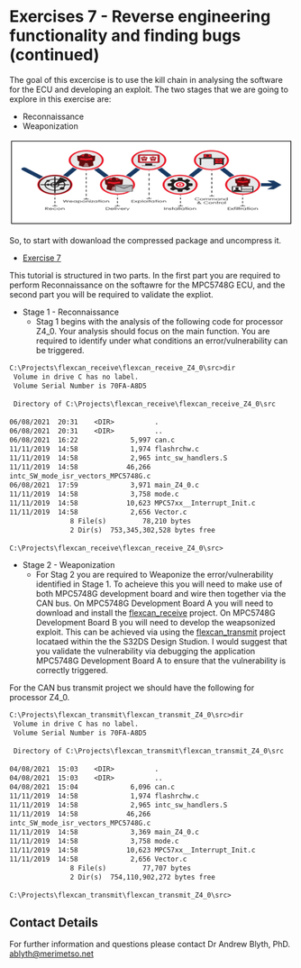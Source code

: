 # Exercises 7 - Reverse engineering functionality and finding bugs (continued)

The goal of this excercise is to use the kill chain in analysing the software for the ECU and developing an exploit. The two stages that we are going to explore in this exercise are:

* Reconnaissance 
* Weaponization

![Cyber Kill Cain](KillChain.png)

So, to start with dowanload the compressed package and uncompress it.

* [Exercise 7](https://github.com/Merimetso-Code/EmbeddedAutomotiveSecurity/blob/main/EXERCISE5.7z)

This tutorial is structured in two parts. In the first part you are required to perform Reconnaissance on the softawre for the MPC5748G ECU, and the second part you will be required to validate the expliot.  

* Stage 1 - Reconnaissance
  *  Stag 1 begins with the analysis of the following code for processor Z4_0. Your analysis should focus on the main function. You are required to identify under what conditions an error/vulnerability can be triggered.
```
C:\Projects\flexcan_receive\flexcan_receive_Z4_0\src>dir
 Volume in drive C has no label.
 Volume Serial Number is 70FA-A8D5

 Directory of C:\Projects\flexcan_receive\flexcan_receive_Z4_0\src

06/08/2021  20:31    <DIR>          .
06/08/2021  20:31    <DIR>          ..
06/08/2021  16:22             5,997 can.c
11/11/2019  14:58             1,974 flashrchw.c
11/11/2019  14:58             2,965 intc_sw_handlers.S
11/11/2019  14:58            46,266 intc_SW_mode_isr_vectors_MPC5748G.c
06/08/2021  17:59             3,971 main_Z4_0.c
11/11/2019  14:58             3,758 mode.c
11/11/2019  14:58            10,623 MPC57xx__Interrupt_Init.c
11/11/2019  14:58             2,656 Vector.c
               8 File(s)         78,210 bytes
               2 Dir(s)  753,345,302,528 bytes free

C:\Projects\flexcan_receive\flexcan_receive_Z4_0\src>
```  

* Stage 2 - Weaponization
  *  For Stag 2 you are required to Weaponize the error/vulnerability identified in Stage 1. To acheieve this you will need to make use of both MPC5748G development board and wire then together via the CAN bus. On MPC5748G Development Board A you will need to download and install the [flexcan_receive](https://github.com/Merimetso-Code/EmbeddedAutomotiveSecurity/blob/main/EXERCISE5.7z) project. On MPC5748G Development Board B you will need to develop the weapsonized exploit. This can be achieved via using the [flexcan_transmit](https://github.com/Merimetso-Code/EmbeddedAutomotiveSecurity/blob/main/Transmit.7z) project locataed within the the S32DS Design Studion. I would suggest that you validate the vulnerability via debugging the application MPC5748G Development Board A to ensure that the vulnerability is correctly triggered.

For the CAN bus transmit project we should have the following for processor Z4_0.
```
C:\Projects\flexcan_transmit\flexcan_transmit_Z4_0\src>dir
 Volume in drive C has no label.
 Volume Serial Number is 70FA-A8D5

 Directory of C:\Projects\flexcan_transmit\flexcan_transmit_Z4_0\src

04/08/2021  15:03    <DIR>          .
04/08/2021  15:03    <DIR>          ..
04/08/2021  15:04             6,096 can.c
11/11/2019  14:58             1,974 flashrchw.c
11/11/2019  14:58             2,965 intc_sw_handlers.S
11/11/2019  14:58            46,266 intc_SW_mode_isr_vectors_MPC5748G.c
11/11/2019  14:58             3,369 main_Z4_0.c
11/11/2019  14:58             3,758 mode.c
11/11/2019  14:58            10,623 MPC57xx__Interrupt_Init.c
11/11/2019  14:58             2,656 Vector.c
               8 File(s)         77,707 bytes
               2 Dir(s)  754,110,902,272 bytes free

C:\Projects\flexcan_transmit\flexcan_transmit_Z4_0\src>
```
## Contact Details

For further information and questions please contact Dr Andrew Blyth, PhD. <ablyth@merimetso.net>
